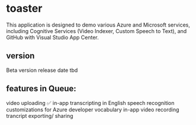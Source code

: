 # toaster
This application is designed to demo various Azure and Microsoft services, including Cognitive Services (Video Indexer, Custom Speech to Text), and GitHub with Visual Studio App Center.

## version
Beta version release date tbd


## features in Queue:

video uploading ✅
in-app transcripting in English
speech recognition customizations for Azure developer vocabulary
in-app video recording
trancript exporting/ sharing
 
